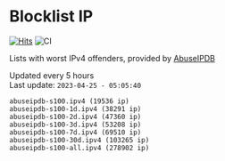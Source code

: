 # Blocklist IP

[![Hits](https://hits.seeyoufarm.com/api/count/incr/badge.svg?url=https%3A%2F%2Fgithub.com%2Fborestad%2Fblocklist-ip%2F&count_bg=%2379C83D&title_bg=%23555555&icon=&icon_color=%23E7E7E7&title=hits&edge_flat=false)](https://hits.seeyoufarm.com)  ![CI](https://img.shields.io/github/workflow/status/borestad/blocklist-ip/CI?style=flat-square)

Lists with worst IPv4 offenders, provided by [AbuseIPDB](https://www.abuseipdb.com/)

<!-- FOOTER-PLACEHOLDER -->
Updated every 5 hours<br>
Last update: `2023-04-25 - 05:05:40`
```
abuseipdb-s100.ipv4 (19536 ip)
abuseipdb-s100-1d.ipv4 (38291 ip)
abuseipdb-s100-2d.ipv4 (47360 ip)
abuseipdb-s100-3d.ipv4 (53208 ip)
abuseipdb-s100-7d.ipv4 (69510 ip)
abuseipdb-s100-30d.ipv4 (103265 ip)
abuseipdb-s100-all.ipv4 (278902 ip)
```

